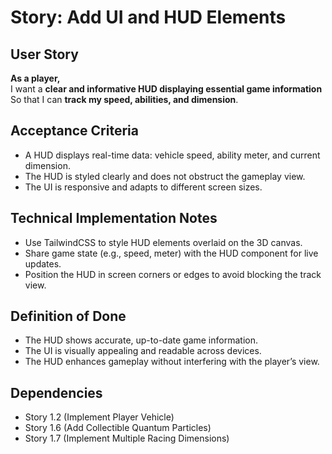 # Story: Add UI and HUD Elements

## User Story
**As a player,**  
I want a **clear and informative HUD displaying essential game information**  
So that I can **track my speed, abilities, and dimension**.

## Acceptance Criteria
- A HUD displays real-time data: vehicle speed, ability meter, and current dimension.
- The HUD is styled clearly and does not obstruct the gameplay view.
- The UI is responsive and adapts to different screen sizes.

## Technical Implementation Notes
- Use TailwindCSS to style HUD elements overlaid on the 3D canvas.
- Share game state (e.g., speed, meter) with the HUD component for live updates.
- Position the HUD in screen corners or edges to avoid blocking the track view.

## Definition of Done
- The HUD shows accurate, up-to-date game information.
- The UI is visually appealing and readable across devices.
- The HUD enhances gameplay without interfering with the player’s view.

## Dependencies
- Story 1.2 (Implement Player Vehicle)
- Story 1.6 (Add Collectible Quantum Particles)
- Story 1.7 (Implement Multiple Racing Dimensions)